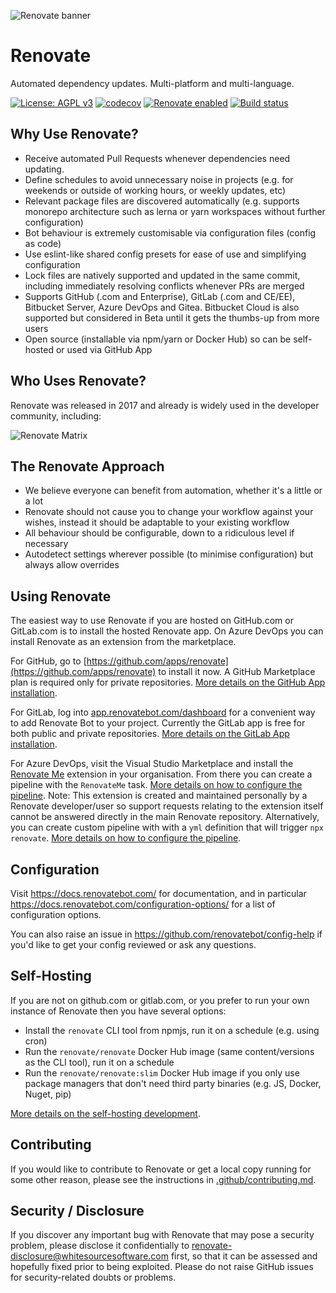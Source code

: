 ![Renovate banner](https://app.renovatebot.com/images/renovate_660_220.jpg)

# Renovate

Automated dependency updates. Multi-platform and multi-language.

[![License: AGPL v3](https://img.shields.io/badge/License-AGPL%20v3-blue.svg)](https://raw.githubusercontent.com/renovatebot/renovate/master/license)
[![codecov](https://codecov.io/gh/renovatebot/renovate/branch/master/graph/badge.svg)](https://codecov.io/gh/renovatebot/renovate)
[![Renovate enabled](https://img.shields.io/badge/renovate-enabled-brightgreen.svg)](https://renovatebot.com/)
[![Build status](https://github.com/renovatebot/renovate/workflows/build/badge.svg)](https://github.com/renovatebot/renovate/actions)

## Why Use Renovate?

- Receive automated Pull Requests whenever dependencies need updating.
- Define schedules to avoid unnecessary noise in projects (e.g. for weekends or outside of working hours, or weekly updates, etc)
- Relevant package files are discovered automatically (e.g. supports
  monorepo architecture such as lerna or yarn workspaces without further configuration)
- Bot behaviour is extremely customisable via configuration files (config as code)
- Use eslint-like shared config presets for ease of use and simplifying configuration
- Lock files are natively supported and updated in the same commit, including immediately resolving conflicts whenever PRs are merged
- Supports GitHub (.com and Enterprise), GitLab (.com and CE/EE), Bitbucket Server, Azure DevOps and Gitea. Bitbucket Cloud is also supported but considered in Beta until it gets the thumbs-up from more users
- Open source (installable via npm/yarn or Docker Hub) so can be self-hosted or used via GitHub App

## Who Uses Renovate?

Renovate was released in 2017 and already is widely used in the developer community, including:

![Renovate Matrix](https://renovatebot.com/images/matrix.png)

## The Renovate Approach

- We believe everyone can benefit from automation, whether it's a little or a lot
- Renovate should not cause you to change your workflow against your wishes, instead it should be adaptable to your existing workflow
- All behaviour should be configurable, down to a ridiculous level if necessary
- Autodetect settings wherever possible (to minimise configuration) but always allow overrides

## Using Renovate

The easiest way to use Renovate if you are hosted on GitHub.com or GitLab.com is to install the hosted Renovate app.
On Azure DevOps you can install Renovate as an extension from the marketplace.

For GitHub, go to [https://github.com/apps/renovate](https://github.com/apps/renovate) to install it now.
A GitHub Marketplace plan is required only for private repositories.
[More details on the GitHub App installation](https://docs.renovatebot.com/install-github-app/).

For GitLab, log into [app.renovatebot.com/dashboard](https://app.renovatebot.com/dashboard) for a convenient way to add Renovate Bot to your project.
Currently the GitLab app is free for both public and private repositories.
[More details on the GitLab App installation](https://docs.renovatebot.com/install-gitlab-app/).

For Azure DevOps, visit the Visual Studio Marketplace and install the [Renovate Me](https://marketplace.visualstudio.com/items?itemName=jyc.vsts-extensions-renovate-me) extension in your organisation.
From there you can create a pipeline with the `RenovateMe` task.
[More details on how to configure the pipeline](https://marketplace.visualstudio.com/items?itemName=jyc.vsts-extensions-renovate-me).
Note: This extension is created and maintained personally by a Renovate developer/user so support requests relating to the extension itself cannot be answered directly in the main Renovate repository.
Alternatively, you can create custom pipeline with with a `yml` definition that will trigger `npx renovate`.
[More details on how to configure the pipeline](https://docs.renovatebot.com/setup-azure-devops/).

## Configuration

Visit https://docs.renovatebot.com/ for documentation, and in particular https://docs.renovatebot.com/configuration-options/ for a list of configuration options.

You can also raise an issue in https://github.com/renovatebot/config-help if you'd like to get your config reviewed or ask any questions.

## Self-Hosting

If you are not on github.com or gitlab.com, or you prefer to run your own instance of Renovate then you have several options:

- Install the `renovate` CLI tool from npmjs, run it on a schedule (e.g. using cron)
- Run the `renovate/renovate` Docker Hub image (same content/versions as the CLI tool), run it on a schedule
- Run the `renovate/renovate:slim` Docker Hub image if you only use package managers that don't need third party binaries (e.g. JS, Docker, Nuget, pip)

[More details on the self-hosting development](https://github.com/renovatebot/renovate/blob/master/docs/usage/self-hosting.md).

## Contributing

If you would like to contribute to Renovate or get a local copy running for some other reason, please see the instructions in [.github/contributing.md](.github/contributing.md).

## Security / Disclosure

If you discover any important bug with Renovate that may pose a security problem, please disclose it confidentially to renovate-disclosure@whitesourcesoftware.com first, so that it can be assessed and hopefully fixed prior to being exploited.
Please do not raise GitHub issues for security-related doubts or problems.
